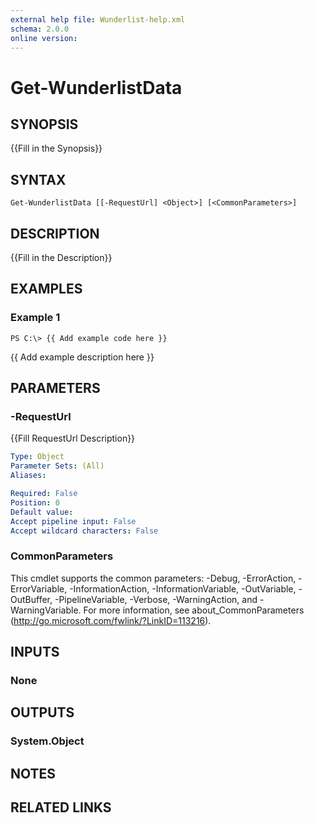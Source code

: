 ```yaml
---
external help file: Wunderlist-help.xml
schema: 2.0.0
online version: 
---
```


# Get-WunderlistData
## SYNOPSIS
{{Fill in the Synopsis}}
## SYNTAX

```
Get-WunderlistData [[-RequestUrl] <Object>] [<CommonParameters>]
```

## DESCRIPTION
{{Fill in the Description}}
## EXAMPLES

### Example 1
```
PS C:\> {{ Add example code here }}
```

{{ Add example description here }}
## PARAMETERS

### -RequestUrl
{{Fill RequestUrl Description}}

```yaml
Type: Object
Parameter Sets: (All)
Aliases: 

Required: False
Position: 0
Default value: 
Accept pipeline input: False
Accept wildcard characters: False
```

### CommonParameters
This cmdlet supports the common parameters: -Debug, -ErrorAction, -ErrorVariable, -InformationAction, -InformationVariable, -OutVariable, -OutBuffer, -PipelineVariable, -Verbose, -WarningAction, and -WarningVariable. For more information, see about_CommonParameters (http://go.microsoft.com/fwlink/?LinkID=113216).
## INPUTS

### None

## OUTPUTS

### System.Object

## NOTES

## RELATED LINKS


